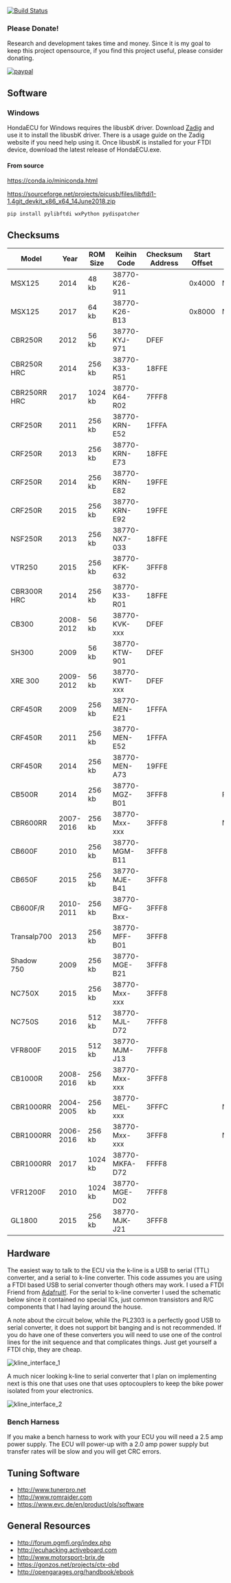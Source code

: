 [![Build Status](https://ci.appveyor.com/api/projects/status/rigvo8jwvgaxcbtp?svg=true)](https://ci.appveyor.com/project/RyanHope/hondaecu)

### Please Donate!

Research and development takes time and money. Since it is my goal to keep this project opensource, if you find this project useful, please consider donating.

[![paypal](https://www.paypalobjects.com/en_US/i/btn/btn_donateCC_LG.gif)](https://www.paypal.com/cgi-bin/webscr?cmd=_s-xclick&hosted_button_id=XL3H864LE567E)

## Software

### Windows

HondaECU for Windows requires the libusbK driver. Download [Zadig](https://zadig.akeo.ie/) and use it to install the libusbK driver. There is a usage guide on the Zadig website if you need help using it. Once libusbK is installed for your FTDI device, download the latest release of HondaECU.exe.


#### From source

 https://conda.io/miniconda.html

 https://sourceforge.net/projects/picusb/files/libftdi1-1.4git_devkit_x86_x64_14June2018.zip

 ```
pip install pylibftdi wxPython pydispatcher
 ```

## Checksums

| Model        | Year      | ROM Size | Keihin Code    | Checksum<br>Address | Start<br>Offset | CPU    | Pinout<br>(Gnd,+12,Kline) |
|--------------|-----------|----------|----------------|------------------|--------|--------|----------------|
| MSX125       | 2014      | 48 kb    | 38770-K26-911  |                  | 0x4000 | M16C   | 10,1,30        |
| MSX125       | 2017      | 64 kb    | 38770-K26-B13  |                  | 0x8000 | M16C   | 10,1,30        |
| CBR250R      | 2012      | 56 kb    | 38770-KYJ-971  | DFEF             |        |        |                |
| CBR250R HRC  | 2014      | 256 kb   | 38770-K33-R51  | 18FFE            |        |        |                |
| CBR250RR HRC | 2017      | 1024 kb  | 38770-K64-R02  | 7FFF8            |        |        |                |
| CRF250R      | 2011      | 256 kb   | 38770-KRN-E52  | 1FFFA            |        |        |                |
| CRF250R      | 2013      | 256 kb   | 38770-KRN-E73  | 18FFE            |        |        |                |
| CRF250R      | 2014      | 256 kb   | 38770-KRN-E82  | 19FFE            |        |        |                |
| CRF250R      | 2015      | 256 kb   | 38770-KRN-E92  | 19FFE            |        |        |                |
| NSF250R      | 2013      | 256 kb   | 38770-NX7-033  | 18FFE            |        |        |                |
| VTR250       | 2015      | 256 kb   | 38770-KFK-632  | 3FFF8            |        |        |                |
| CBR300R HRC  | 2014      | 256 kb   | 38770-K33-R01  | 18FFE            |        |        |                |
| CB300        | 2008-2012 | 56 kb    | 38770-KVK-xxx  | DFEF             |        |        |                |
| SH300        | 2009      | 56 kb    | 38770-KTW-901  | DFEF             |        |        |                |
| XRE 300      | 2009-2012 | 56 kb    | 38770-KWT-xxx  | DFEF             |        |        |                |
| CRF450R      | 2009      | 256 kb   | 38770-MEN-E21  | 1FFFA            |        |        |                |
| CRF450R      | 2011      | 256 kb   | 38770-MEN-E52  | 1FFFA            |        |        |                |
| CRF450R      | 2014      | 256 kb   | 38770-MEN-A73  | 19FFE            |        |        |                |
| CB500R       | 2014      | 256 kb   | 38770-MGZ-B01  | 3FFF8            |        | PPC    | 12,23,25       |
| CBR600RR     | 2007-2016 | 256 kb   | 38770-Mxx-xxx  | 3FFF8            |        | M32R   |                |
| CB600F       | 2010      | 256 kb   | 38770-MGM-B11  | 3FFF8            |        |        |                |
| CB650F       | 2015      | 256 kb   | 38770-MJE-B41  | 3FFF8            |        |        |                |
| CB600F/R     | 2010-2011 | 256 kb   | 38770-MFG-Bxx- | 3FFF8            |        |        |                |
| Transalp700  | 2013      | 256 kb   | 38770-MFF-B01  | 3FFF8            |        |        |                |
| Shadow 750   | 2009      | 256 kb   | 38770-MGE-B21  | 3FFF8            |        |        |                |
| NC750X       | 2015      | 256 kb   | 38770-Mxx-xxx  | 3FFF8            |        |        |                |
| NC750S       | 2016      | 512 kb   | 38770-MJL-D72  | 7FFF8            |        |        |                |
| VFR800F      | 2015      | 512 kb   | 38770-MJM-J13  | 7FFF8            |        |        |                |
| CB1000R      | 2008-2016 | 256 kb   | 38770-Mxx-xxx  | 3FFF8            |        |        |                |
| CBR1000RR    | 2004-2005 | 256 kb   | 38770-MEL-xxx  | 3FFFC            |        | M32R   |                |
| CBR1000RR    | 2006-2016 | 256 kb   | 38770-Mxx-xxx  | 3FFF8            |        | M32R   |                |
| CBR1000RR    | 2017      | 1024 kb  | 38770-MKFA-D72 | FFFF8            |        |        |                |
| VFR1200F     | 2010      | 1024 kb  | 38770-MGE-D02  | 7FFF8            |        |        |                |
| GL1800       | 2015      | 256 kb   | 38770-MJK-J21  | 3FFF8            |        |        |                |

## Hardware

The easiest way to talk to the ECU via the k-line is a USB to serial (TTL) converter,
and a serial to k-line converter. This code assumes you are using a FTDI based USB to
serial converter though others may work. I used a FTDI Friend from [Adafruit!](https://www.adafruit.com/product/284).
For the serial to k-line converter I used the schematic below since it contained no
special ICs, just common transistors and R/C components that I had laying around the house.

A note about the circuit below, while the PL2303 is a perfectly good USB to serial converter, it does not support bit banging and is not recommended. If you do have one of these converters you will need to use one of the control lines for the init sequence and that complicates things. Just get yourself a FTDI chip, they are cheap.

![kline_interface_1](http://pinoutguide.com/images/upload/pinout_117944425_image.png)

A much nicer looking k-line to serial converter that I plan on implementing next is
this one that uses one that uses optocouplers to keep the bike power isolated from
your electronics.

![kline_interface_2](http://projects.gonzos.net/wp-content/uploads/2017/04/CTX-kline-interface-1024x514.png)


### Bench Harness

If you make a bench harness to work with your ECU you will need a 2.5 amp power supply. The ECU will power-up with a 2.0 amp power supply but transfer rates will be slow and you will get CRC errors.

## Tuning Software

* http://www.tunerpro.net
* http://www.romraider.com
* https://www.evc.de/en/product/ols/software


## General Resources

* http://forum.pgmfi.org/index.php
* http://ecuhacking.activeboard.com
* http://www.motorsport-brix.de
* https://gonzos.net/projects/ctx-obd
* http://opengarages.org/handbook/ebook
